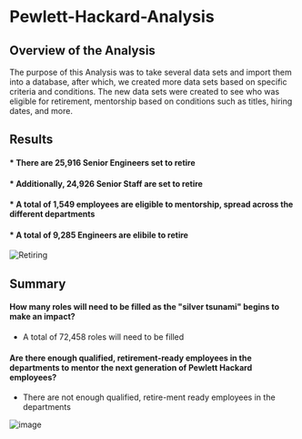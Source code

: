 # Pewlett-Hackard-Analysis
## Overview of the Analysis
The purpose of this Analysis was to take several data sets and import them into a database, after which, we created more data sets based on specific criteria and conditions. The new data sets were created to see who was eligible for retirement, mentorship based on conditions such as titles, hiring dates, and more.
## Results
#### * There are 25,916 Senior Engineers set to retire
#### * Additionally, 24,926 Senior Staff are set to retire
#### * A total of 1,549 employees are eligible to mentorship, spread across the different departments
#### * A total of 9,285 Engineers are elibile to retire
![Retiring](https://user-images.githubusercontent.com/111463407/199142693-7d363402-77dd-44d9-a00b-c5040e4f1c91.png)

## Summary
#### How many roles will need to be filled as the "silver tsunami" begins to make an impact?
 - A total of 72,458 roles will need to be filled
#### Are there enough qualified, retirement-ready employees in the departments to mentor the next generation of Pewlett Hackard employees?
 - There are not enough qualified, retire-ment ready employees in the departments

![image](https://user-images.githubusercontent.com/111463407/199143186-9b1e90f3-db4a-4db8-9e2c-0479a04c1f52.png)
